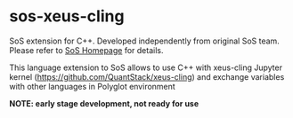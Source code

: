 # sos-xeus-cling
SoS extension for C++. Developed independently from original SoS team. Please refer to [SoS Homepage](http://vatlab.github.io/SoS/) for details.

This language extension to SoS allows to use C++ with xeus-cling Jupyter kernel (https://github.com/QuantStack/xeus-cling) and exchange variables with other languages in Polyglot environment

**NOTE: early stage development, not ready for use**
